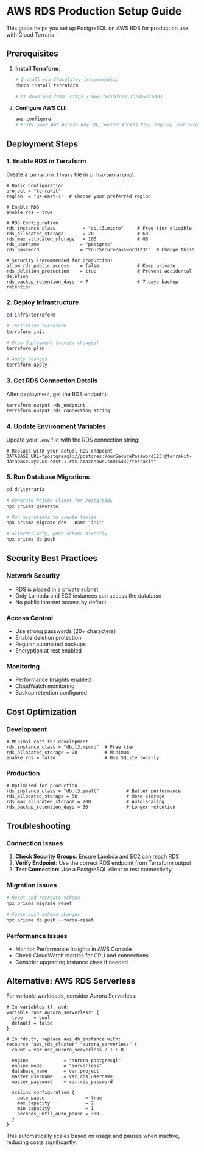 # AWS RDS Production Setup Guide

This guide helps you set up PostgreSQL on AWS RDS for production use with Cloud Terraria.

## Prerequisites

1. **Install Terraform**:
   ```powershell
   # Install via Chocolatey (recommended)
   choco install terraform
   
   # Or download from: https://www.terraform.io/downloads
   ```

2. **Configure AWS CLI**:
   ```powershell
   aws configure
   # Enter your AWS Access Key ID, Secret Access Key, region, and output format
   ```

## Deployment Steps

### 1. Enable RDS in Terraform

Create a `terraform.tfvars` file in `infra/terraform/`:

```hcl
# Basic Configuration
project = "terrakit"
region  = "us-east-1"  # Choose your preferred region

# Enable RDS
enable_rds = true

# RDS Configuration
rds_instance_class          = "db.t3.micro"     # Free tier eligible
rds_allocated_storage       = 20                # GB
rds_max_allocated_storage   = 100               # GB
rds_username               = "postgres"
rds_password               = "YourSecurePassword123!"  # Change this!

# Security (recommended for production)
allow_rds_public_access    = false              # Keep private
rds_deletion_protection    = true               # Prevent accidental deletion
rds_backup_retention_days  = 7                  # 7 days backup retention
```

### 2. Deploy Infrastructure

```powershell
cd infra/terraform

# Initialize Terraform
terraform init

# Plan deployment (review changes)
terraform plan

# Apply changes
terraform apply
```

### 3. Get RDS Connection Details

After deployment, get the RDS endpoint:

```powershell
terraform output rds_endpoint
terraform output rds_connection_string
```

### 4. Update Environment Variables

Update your `.env` file with the RDS connection string:

```env
# Replace with your actual RDS endpoint
DATABASE_URL="postgresql://postgres:YourSecurePassword123!@terrakit-database.xyz.us-east-1.rds.amazonaws.com:5432/terrakit"
```

### 5. Run Database Migrations

```powershell
cd d:\terraria

# Generate Prisma client for PostgreSQL
npx prisma generate

# Run migrations to create tables
npx prisma migrate dev --name "init"

# Alternatively, push schema directly
npx prisma db push
```

## Security Best Practices

### Network Security
- RDS is placed in a private subnet
- Only Lambda and EC2 instances can access the database
- No public internet access by default

### Access Control
- Use strong passwords (20+ characters)
- Enable deletion protection
- Regular automated backups
- Encryption at rest enabled

### Monitoring
- Performance Insights enabled
- CloudWatch monitoring
- Backup retention configured

## Cost Optimization

### Development
```hcl
# Minimal cost for development
rds_instance_class = "db.t3.micro"  # Free tier
rds_allocated_storage = 20          # Minimum
enable_rds = false                  # Use SQLite locally
```

### Production
```hcl
# Optimized for production
rds_instance_class = "db.t3.small"          # Better performance
rds_allocated_storage = 50                  # More storage
rds_max_allocated_storage = 200             # Auto-scaling
rds_backup_retention_days = 30              # Longer retention
```

## Troubleshooting

### Connection Issues
1. **Check Security Groups**: Ensure Lambda and EC2 can reach RDS
2. **Verify Endpoint**: Use the correct RDS endpoint from Terraform output
3. **Test Connection**: Use a PostgreSQL client to test connectivity

### Migration Issues
```powershell
# Reset and recreate schema
npx prisma migrate reset

# Force push schema changes
npx prisma db push --force-reset
```

### Performance Issues
- Monitor Performance Insights in AWS Console
- Check CloudWatch metrics for CPU and connections
- Consider upgrading instance class if needed

## Alternative: AWS RDS Serverless

For variable workloads, consider Aurora Serverless:

```hcl
# In variables.tf, add:
variable "use_aurora_serverless" {
  type    = bool
  default = false
}

# In rds.tf, replace aws_db_instance with:
resource "aws_rds_cluster" "aurora_serverless" {
  count = var.use_aurora_serverless ? 1 : 0
  
  engine             = "aurora-postgresql"
  engine_mode        = "serverless"
  database_name      = var.project
  master_username    = var.rds_username
  master_password    = var.rds_password
  
  scaling_configuration {
    auto_pause               = true
    max_capacity             = 2
    min_capacity             = 1
    seconds_until_auto_pause = 300
  }
}
```

This automatically scales based on usage and pauses when inactive, reducing costs significantly.